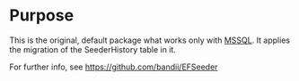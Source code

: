 ﻿# Purpose
This is the original, default package what works only with [MSSQL](https://www.nuget.org/packages/Npgsql.EntityFrameworkCore.PostgreSQL). 
It applies the migration of the SeederHistory table in it.

For further info, see https://github.com/bandii/EFSeeder